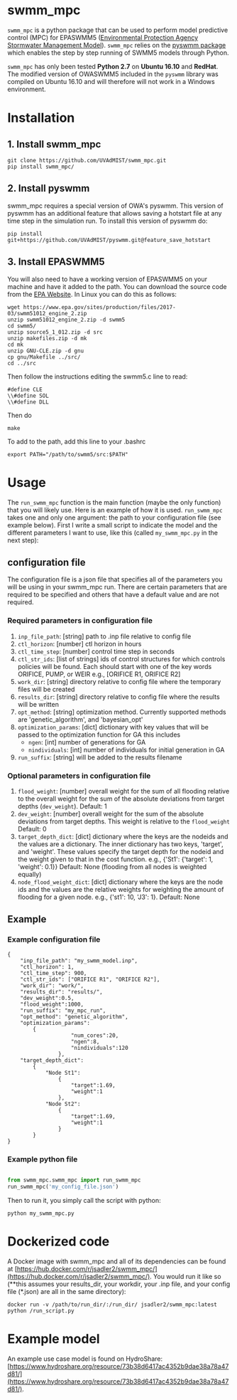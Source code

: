 # swmm_mpc 
`swmm_mpc` is a python package that can be used to perform model predictive control (MPC) for EPASWMM5 ([Environmental Protection Agency Stormwater Management Model](https://www.epa.gov/water-research/storm-water-management-model-swmm)). `swmm_mpc` relies on the [pyswmm package](https://github.com/OpenWaterAnalytics/pyswmm) which enables the step by step running of SWMM5 models through Python.

`swmm_mpc` has only been tested **Python 2.7** on **Ubuntu 16.10** and **RedHat**. The modified version of OWASWMM5 included in the `pyswmm` library was compiled on Ubuntu 16.10 and will therefore will not work in a Windows environment.

# Installation
## 1. Install swmm_mpc
```
git clone https://github.com/UVAdMIST/swmm_mpc.git
pip install swmm_mpc/
```
## 2. Install pyswmm
swmm\_mpc requires a special version of OWA's pyswmm. This version of pyswmm has an additional feature that allows saving a hotstart file at any time step in the simulation run. To install this version of pyswmm do:

```
pip install git+https://github.com/UVAdMIST/pyswmm.git@feature_save_hotstart
```

## 3. Install EPASWMM5 
You will also need to have a working version of EPASWMM5 on your machine and have it added to the path. You can download the source code from the [EPA Website](https://www.epa.gov/water-research/storm-water-management-model-swmm). In Linux you can do this as follows:
```
wget https://www.epa.gov/sites/production/files/2017-03/swmm51012_engine_2.zip
unzip swmm51012_engine_2.zip -d swmm5
cd swmm5/
unzip source5_1_012.zip -d src
unzip makefiles.zip -d mk
cd mk
unzip GNU-CLE.zip -d gnu
cp gnu/Makefile ../src/
cd ../src
```
Then follow the instructions editing the swmm5.c line to read:
```
#define CLE
\\#define SOL
\\#define DLL
```
Then do
```
make
```
To add to the path, add this line to your .bashrc
```
export PATH="/path/to/swmm5/src:$PATH"
```

# Usage
The `run_swmm_mpc` function is the main function (maybe the only function) that 
you will likely use. Here is an example of how it is used. `run_swmm_mpc` takes one and only one argument: the path to your configuration file (see example below).   First I write a small 
script to indicate the model and the different parameters I want to use, like 
this (called `my_swmm_mpc.py` in the next step):


## configuration file
The configuration file is a json file that specifies all of the parameters you will be using in your swmm_mpc run. There are certain parameters that are required to be specified and others that have a default value and are not required.

### Required parameters in configuration file
1. `inp_file_path`: [string] path to .inp file relative to config file
2. `ctl_horizon`: [number] ctl horizon in hours
3. `ctl_time_step`: [number] control time step in seconds
4. `ctl_str_ids`: [list of strings] ids of control structures for which controls policies will be found. Each should start with one of the key words ORIFICE, PUMP, or WEIR e.g., [ORIFICE R1, ORIFICE R2]
5. `work_dir`: [string] directory relative to config file where the temporary files will be created
6. `results_dir`: [string] directory relative to config file where the results will be written
7. `opt_method`: [string] optimization method. Currently supported methods are 'genetic_algorithm', and 'bayesian_opt'
8. `optimization_params`: [dict] dictionary with key values that will be passed to the optimization function for GA this includes
    * `ngen`: [int] number of generations for GA
    * `nindividuals`: [int] number of individuals for initial generation in GA
9. `run_suffix`: [string] will be added to the results filename

### Optional parameters in configuration file
1. `flood_weight`: [number] overall weight for the sum of all flooding relative to the overall weight for the sum of the absolute deviations from target depths (`dev_weight`). Default: 1
2. `dev_weight`: [number] overall weight for the sum of the absolute deviations from target depths. This weight is relative to the `flood_weight` Default: 0
3. `target_depth_dict`: [dict] dictionary where the keys are the nodeids and the values are a dictionary. The inner dictionary has two keys, 'target', and 'weight'. These values specify the target depth for the nodeid and the weight given to that in the cost function.  e.g., {'St1': {'target': 1, 'weight': 0.1}} Default: None (flooding from all nodes is weighted equally)
4. `node_flood_weight_dict`: [dict] dictionary where the keys are the node ids and the values are the relative weights for weighting the amount of flooding for a given node. e.g., {'st1': 10, 'J3': 1}. Default: None

## Example 
### Example configuration file
 
```
{
    "inp_file_path": "my_swmm_model.inp",
    "ctl_horizon": 1,
    "ctl_time_step": 900,
    "ctl_str_ids": ["ORIFICE R1", "ORIFICE R2"],
    "work_dir": "work/",
    "results_dir": "results/",
    "dev_weight":0.5,
    "flood_weight":1000,
    "run_suffix": "my_mpc_run",
    "opt_method": "genetic_algorithm",
    "optimization_params":
        {
                    "num_cores":20,
                    "ngen":8,
                    "nindividuals":120
                },
    "target_depth_dict":
        {
            "Node St1":
                {
                    "target":1.69,
                    "weight":1
                },
            "Node St2":
                {
                    "target":1.69,
                    "weight":1
                }
        }
} 
```
### Example python file
```python

from swmm_mpc.swmm_mpc import run_swmm_mpc
run_swmm_mpc('my_config_file.json')
```

Then to run it, you simply call the script with python:
```
python my_swmm_mpc.py
```
# Dockerized code
A Docker image with swmm_mpc and all of its dependencies can be found at [https://hub.docker.com/r/jsadler2/swmm_mpc/](https://hub.docker.com/r/jsadler2/swmm_mpc/). You would run it like so (**this assumes your results\_dir, your workdir, your .inp file, and your config file (\*.json) are all in the same directory): 

```
docker run -v /path/to/run_dir/:/run_dir/ jsadler2/swmm_mpc:latest python /run_script.py
```
# Example model 
An example use case model is found on HydroShare: [https://www.hydroshare.org/resource/73b38d6417ac4352b9dae38a78a47d81/](https://www.hydroshare.org/resource/73b38d6417ac4352b9dae38a78a47d81/).
